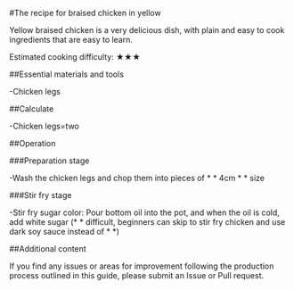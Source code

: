 #The recipe for braised chicken in yellow

Yellow braised chicken is a very delicious dish, with plain and easy to cook ingredients that are easy to learn.

Estimated cooking difficulty: ★★★

##Essential materials and tools

-Chicken legs

##Calculate

-Chicken legs=two

##Operation

###Preparation stage

-Wash the chicken legs and chop them into pieces of * * 4cm * * size

###Stir fry stage

-Stir fry sugar color: Pour bottom oil into the pot, and when the oil is cold, add white sugar (* * difficult, beginners can skip to stir fry chicken and use dark soy sauce instead of * *)

##Additional content

If you find any issues or areas for improvement following the production process outlined in this guide, please submit an Issue or Pull request.